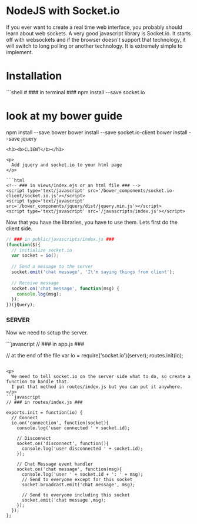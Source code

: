 NodeJS with Socket.io
============

<p>
  If you ever want to create a real time web interface, you probably should learn about web sockets.
  A very good javascript library is Socket.io. It starts off with websockets and if the browser doesn't support that technology,
  it will switch to long polling or another technology. It is extremely simple to implement.
</p>

<h1>Installation</h1>
```shell
# ### in terminal ###
npm install --save socket.io

# look at my bower guide
npm install --save bower
bower install --save socket.io-client
bower install --save jquery
```
<h3><b>CLIENT</b></h3>

<p>
  Add jquery and socket.io to your html page
</p>

```html
<!-- ### in views/index.ejs or an html file ### -->
<script type='text/javascript' src='/bower_components/socket.io-client/socket.io.js'></script>
<script type='text/javascript' src='/bower_components/jquery/dist/jquery.min.js'></script>
<script type='text/javascript' src='/javascripts/index.js'></script>
```

<p>
  Now that you have the libraries, you have to use them. Lets first do the client side.
</p>

```javascript
// ### in public/javascripts/index.js ###
(function($){
  // initialize socket.io
  var socket = io();
  
  // Send a message to the server
  socket.emit('chat message', 'I\'m saying things from client');
  
  // Receive message
  socket.on('chat message', function(msg) {
    console.log(msg);
  });
})(jQuery);
```

<h3><b>SERVER</b></h3>

<p>
  Now we need to setup the server.
</p>
```javascript
// ### in app.js ###

// at the end of the file
var io = require('socket.io')(server);
routes.init(io);
```

<p>
  We need to tell socket.io on the server side what to do, so create a function to handle that.
  I put that method in routes/index.js but you can put it anywhere.
</p>
```javascript
// ### in routes/index.js ###

exports.init = function(io) {
  // Connect
  io.on('connection', function(socket){
    console.log('user connected ' + socket.id);

    // Disconnect
    socket.on('disconnect', function(){
      console.log('user disconnected ' + socket.id);
    });

    // Chat Message event handler
    socket.on('chat message', function(msg){
      console.log('user ' + socket.id + ': ' + msg);
      // Send to everyone except for this socket
      socket.broadcast.emit('chat message', msg);
      
      // Send to everyone including this socket
      socket.emit('chat message',msg);
    });
  });
};
```
